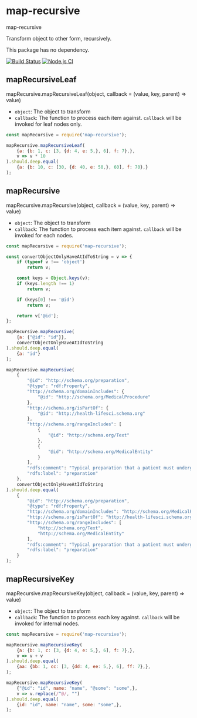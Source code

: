 # map-recursive
map-recursive

Transform object to other form, recursively.

This package has no dependency.

[![Build Status](https://travis-ci.org/Aha00a/map-recursive.svg?branch=master)](https://travis-ci.org/Aha00a/map-recursive)
[![Node.js CI](https://github.com/Aha00a/map-recursive/workflows/Node.js%20CI/badge.svg)](https://github.com/Aha00a/map-recursive/actions?query=workflow%3A%22Node.js+CI%22)

## mapRecursiveLeaf
mapRecursive.mapRecursiveLeaf(object, callback = (value, key, parent) => value)
* `object`: The object to transform
* `callback`: The function to process each item against. `callback` will be invoked for leaf nodes only.

```javascript 
const mapRecursive = require('map-recursive');

mapRecursive.mapRecursiveLeaf(
    {a: {b: 1, c: [3, {d: 4, e: 5,}, 6], f: 7},},
    v => v * 10
).should.deep.equal(
    {a: {b: 10, c: [30, {d: 40, e: 50,}, 60], f: 70},}
);
```

## mapRecursive
mapRecursive.mapRecursive(object, callback = (value, key, parent) => value)
* `object`: The object to transform
* `callback`: The function to process each item against. `callback` will be invoked for each nodes.
```javascript            
const mapRecursive = require('map-recursive');

const convertObjectOnlyHaveAtIdToString = v => {
    if (typeof v !== 'object')
        return v;

    const keys = Object.keys(v);
    if (keys.length !== 1)
        return v;

    if (keys[0] !== '@id')
        return v;

    return v['@id'];
};

mapRecursive.mapRecursive(
    {a: {"@id": "id"}}, 
    convertObjectOnlyHaveAtIdToString
).should.deep.equal(
    {a: "id"}
);

mapRecursive.mapRecursive(
    {
        "@id": "http://schema.org/preparation",
        "@type": "rdf:Property",
        "http://schema.org/domainIncludes": {
            "@id": "http://schema.org/MedicalProcedure"
        },
        "http://schema.org/isPartOf": {
            "@id": "http://health-lifesci.schema.org"
        },
        "http://schema.org/rangeIncludes": [
            {
                "@id": "http://schema.org/Text"
            },
            {
                "@id": "http://schema.org/MedicalEntity"
            }
        ],
        "rdfs:comment": "Typical preparation that a patient must undergo before having the procedure performed.",
        "rdfs:label": "preparation"
    },
    convertObjectOnlyHaveAtIdToString
).should.deep.equal(
    {
        "@id": "http://schema.org/preparation",
        "@type": "rdf:Property",
        "http://schema.org/domainIncludes": "http://schema.org/MedicalProcedure",
        "http://schema.org/isPartOf": "http://health-lifesci.schema.org",
        "http://schema.org/rangeIncludes": [
            "http://schema.org/Text",
            "http://schema.org/MedicalEntity"
        ],
        "rdfs:comment": "Typical preparation that a patient must undergo before having the procedure performed.",
        "rdfs:label": "preparation"
    }
);

```
## mapRecursiveKey
mapRecursive.mapRecursiveKey(object, callback = (value, key, parent) => value)
* `object`: The object to transform
* `callback`: The function to process each key against. `callback` will be invoked for internal nodes.
```javascript            
const mapRecursive = require('map-recursive');

mapRecursive.mapRecursiveKey(
    {a: {b: 1, c: [3, {d: 4, e: 5,}, 6], f: 7},},
    v => v + v
).should.deep.equal(
    {aa: {bb: 1, cc: [3, {dd: 4, ee: 5,}, 6], ff: 7},},
);

mapRecursive.mapRecursiveKey(
    {"@id": "id", name: "name", "@some": "some",},
    v => v.replace(/^@/, "")
).should.deep.equal(
    {id: "id", name: "name", some: "some",},
);
```

